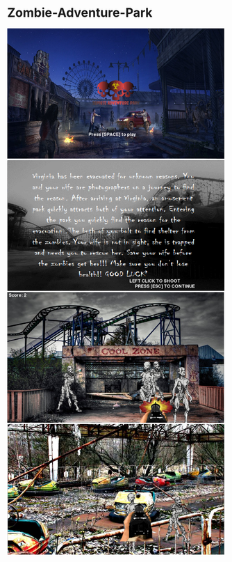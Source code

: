 # Zombie-Adventure-Park
<img src="https://github.com/nferris0684/Zombie-Adventure-Park/blob/master/game%20plan/opening%20screen.PNG" width="500" height="300">
<img src="https://github.com/nferris0684/Zombie-Adventure-Park/blob/master/game%20plan/screenshot3.PNG" width="500" height="300">
<img src="https://github.com/nferris0684/Zombie-Adventure-Park/blob/master/game%20plan/screenshot2.PNG" width="500" height="300">
<img src="https://github.com/nferris0684/Zombie-Adventure-Park/blob/master/game%20plan/screenshot4.PNG" width="500" height="300">
